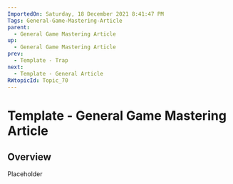 ```yaml
---
ImportedOn: Saturday, 18 December 2021 8:41:47 PM
Tags: General-Game-Mastering-Article
parent:
  - General Game Mastering Article
up:
  - General Game Mastering Article
prev:
  - Template - Trap
next:
  - Template - General Article
RWtopicId: Topic_70
---
```

# Template - General Game Mastering Article
## Overview
Placeholder

